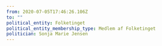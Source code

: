 ```yaml
---
from: 2020-07-05T17:46:26.106Z
to: ""
political_entity: Folketinget
political_entity_membership_type: Medlem af Folketinget
politician: Sonja Marie Jensen
---
```

